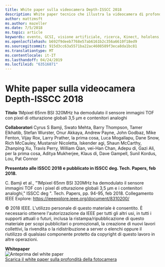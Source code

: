 ```yaml
---
title: White paper sulla videocamera Depth-ISSCC 2018
description: White paper tecnico che illustra la videocamera di profondità da usare in Project Kinect for Azure e la versione successiva di HoloLens.
author: mattzmsft
ms.author: mazeller
ms.date: 7/5/2018
ms.topic: article
keywords: evento, GCSI, visione artificiale, ricerca, Kinect, hololens, profondità, TOF
ms.openlocfilehash: b692f9deeb7768e57ab6161b2c356a6610f18ed9
ms.sourcegitcommit: 915d3cc63a5571ba22ac4608589f3eca8da1bc81
ms.translationtype: MT
ms.contentlocale: it-IT
ms.lasthandoff: 04/24/2019
ms.locfileid: "63516871"
---
```

# <a name="depth-camera-whitepaper---isscc-2018"></a>White paper sulla videocamera Depth-ISSCC 2018

**Titolo** 1Mpixel 65nm BSI 320MHz ha demodulato il sensore immagini TOF con pixel di otturazione globali 3,5 μm e contenitori analoghi

**Collaboratori** Cyrus S Bamji, Swato Mehta, Barry Thompson, Tamer Elkhatib, Stefan Wurster, Onur Akkaya, Andrew Payne, John Godbaz, Mike Fenton, Vijay Rox, Larry Prather, la prima cosa, Luca Mogallapu, Dane Snow, Rich McCauley, Mustansir Nicoletta, Iskender agi, Shaun McCarthy, Zhanping Xu, Travis Perry, William Qian, vei-Han Chan, Adepu di, Gazi Ali, per la prima cosa, Aditya Mukherjee, Klaus di, Dave Gampell, Sunil Kordus, Lou, Pat Connor

**Presentato alle ISSCC 2018 e pubblicato in ISSCC deg. Tech. Papers, feb 2018.**

C. Bamji et al., "1Mpixel 65nm BSI 320MHz ha demodulato il sensore immagini TOF con i pixel di otturazione globali 3,5 μm e i contenitori analoghi," ISSCC deg ". Tech. Papers, pp. 94-95, feb 2018. Collegamento IEEE Explore: https://ieeexplore.ieee.org/document/8310200/

© 2018 IEEE. L'utilizzo personale di questo materiale è consentito. È necessario ottenere l'autorizzazione da IEEE per tutti gli altri usi, in tutti i supporti attuali o futuri, inclusa la ristampa/ripubblicazione di questo materiale per scopi pubblicitari o promozionali, la creazione di nuovi lavori collettivi, la rivendita o la ridistribuzione a server o elenchi oppure il riutilizzo di qualsiasi componente protetto da copyright di questo lavoro in altre operazioni.

**Whitepaper**<br>
![Anteprima del white paper](images/depth-camera-isscc.PNG)<br>
[Scarica il white paper sulla profondità della fotocamera](images/Depth-Camera-ISSCC-2018.pdf)
